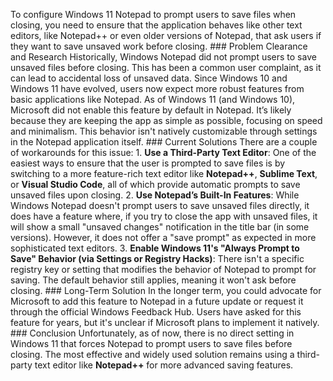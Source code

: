 To configure Windows 11 Notepad to prompt users to save files when closing, you need to ensure that the application behaves like other text editors, like Notepad++ or even older versions of Notepad, that ask users if they want to save unsaved work before closing. ### Problem Clearance and Research Historically, Windows Notepad did not prompt users to save unsaved files before closing. This has been a common user complaint, as it can lead to accidental loss of unsaved data. Since Windows 10 and Windows 11 have evolved, users now expect more robust features from basic applications like Notepad. As of Windows 11 (and Windows 10), Microsoft did not enable this feature by default in Notepad. It’s likely because they are keeping the app as simple as possible, focusing on speed and minimalism. This behavior isn't natively customizable through settings in the Notepad application itself. ### Current Solutions There are a couple of workarounds for this issue: 1. **Use a Third-Party Text Editor**: One of the easiest ways to ensure that the user is prompted to save files is by switching to a more feature-rich text editor like **Notepad++**, **Sublime Text**, or **Visual Studio Code**, all of which provide automatic prompts to save unsaved files upon closing. 2. **Use Notepad’s Built-In Features**: While Windows Notepad doesn't prompt users to save unsaved files directly, it does have a feature where, if you try to close the app with unsaved files, it will show a small "unsaved changes" notification in the title bar (in some versions). However, it does not offer a "save prompt" as expected in more sophisticated text editors. 3. **Enable Windows 11's "Always Prompt to Save" Behavior (via Settings or Registry Hacks)**: There isn't a specific registry key or setting that modifies the behavior of Notepad to prompt for saving. The default behavior still applies, meaning it won't ask before closing. ### Long-Term Solution In the longer term, you could advocate for Microsoft to add this feature to Notepad in a future update or request it through the official Windows Feedback Hub. Users have asked for this feature for years, but it's unclear if Microsoft plans to implement it natively. ### Conclusion Unfortunately, as of now, there is no direct setting in Windows 11 that forces Notepad to prompt users to save files before closing. The most effective and widely used solution remains using a third-party text editor like **Notepad++** for more advanced saving features.
